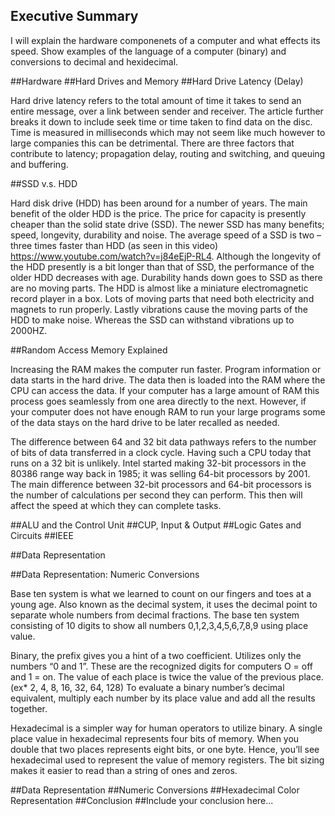 ## Executive Summary
I will explain the hardware componenets of a computer and what effects its speed. Show examples of the language of a computer (binary) and conversions to decimal and hexidecimal.

##Hardware
##Hard Drives and Memory
##Hard Drive Latency  (Delay)

Hard drive latency refers to the total amount of time it takes to send an entire message, over a link between sender and receiver.  The article further breaks it down to include seek time or time taken to find data on the disc. Time is measured in milliseconds which may not seem like much however to large companies this can be detrimental. There are three factors that contribute to latency; propagation delay, routing and switching, and queuing and buffering.

##SSD v.s. HDD

Hard disk drive (HDD) has been around for a number of years. The main benefit of the older HDD is the price.  The price for capacity is presently cheaper than the solid state drive (SSD).  The newer SSD has many benefits; speed, longevity, durability and noise. The average speed of a SSD is two – three times faster than HDD (as seen in this video) https://www.youtube.com/watch?v=j84eEjP-RL4.  Although the longevity of the HDD presently is a bit longer than that of SSD, the performance of the older HDD decreases with age. Durability hands down goes to SSD as there are no moving parts. The HDD is almost like a miniature electromagnetic record player in a box.  Lots of moving parts that need both electricity and magnets to run properly. Lastly vibrations cause the moving parts of the HDD to make noise.  Whereas the SSD can withstand vibrations up to 2000HZ.

##Random Access Memory Explained

Increasing the RAM makes the computer run faster. Program information or data starts in the hard drive. The data then is loaded into the RAM where the CPU can access the data.  If your computer has a large amount of RAM this process goes seamlessly from one area directly to the next.  However, if your computer does not have enough RAM to run your large programs some of the data stays on the hard drive to be later recalled as needed.

The difference between 64 and 32 bit data pathways refers to the number of bits of data transferred in a clock cycle. Having such a CPU today that runs on a 32 bit is unlikely. Intel started making 32-bit processors in the 80386 range way back in 1985; it was selling 64-bit processors by 2001. The main difference between 32-bit processors and 64-bit processors is the number of calculations per second they can perform.  This then will affect the speed at which they can complete tasks. 

##ALU and the Control Unit
##CUP, Input & Output
##Logic Gates and Circuits
##IEEE


##Data Representation

##Data Representation: Numeric Conversions

Base ten system is what we learned to count on our fingers and toes at a young age. Also known as the decimal system, it uses the decimal point to separate whole numbers from decimal fractions. The base ten system consisting of 10 digits to show all numbers 0,1,2,3,4,5,6,7,8,9 using place value.

Binary, the prefix gives you a hint of a two coefficient.  Utilizes only the numbers “0 and 1”.  These are the recognized digits for computers O = off and 1 = on.  The value of each place is twice the value of the previous place.  (ex* 2, 4, 8, 16, 32, 64, 128) To evaluate a binary number’s decimal equivalent, multiply each number by its place value and add all the results together.

Hexadecimal is a simpler way for human operators to utilize binary.  A single place value in hexadecimal represents four bits of memory. When you double that two places represents eight bits, or one byte. Hence, you’ll see hexadecimal used to represent the value of memory registers. The bit sizing makes it easier to read than a string of ones and zeros.







##Data Representation
##Numeric Conversions
##Hexadecimal Color Representation
##Conclusion
##Include your conclusion here...
